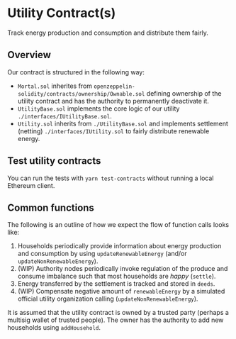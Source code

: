 # Utility Contract(s)

Track energy production and consumption and distribute them fairly.

## Overview

Our contract is structured in the following way:

- `Mortal.sol` inherites from `openzeppelin-solidity/contracts/ownership/Ownable.sol` defining ownership of the utility contract and has the authority to permanently deactivate it.
- `UtilityBase.sol` implements the core logic of our utility `./interfaces/IUtilityBase.sol`.
- `Utility.sol` inherits from `./UtilityBase.sol` and implements settlement (netting) `./interfaces/IUtility.sol` to fairly distribute renewable energy.

## Test utility contracts

You can run the tests with `yarn test-contracts` without running a local Ethereum client.

## Common functions

The following is an outline of how we expect the flow of function calls looks like:

1. Households periodically provide information about energy production and consumption by using `updateRenewableEnergy` (and/or `updateNonRenewableEnergy`).
2. (WIP) Authority nodes periodically invoke regulation of the produce and consume imbalance such that most households are _happy_ (`settle`).
3. Energy transferred by the settlement is tracked and stored in `deeds`.
4. (WIP) Compensate negative amount of `renewableEnergy` by a simulated official utility organization calling (`updateNonRenewableEnergy`).

It is assumed that the utility contract is owned by a trusted party (perhaps a multisig wallet of trusted people). The owner has the authority to add new households using `addHousehold`.
